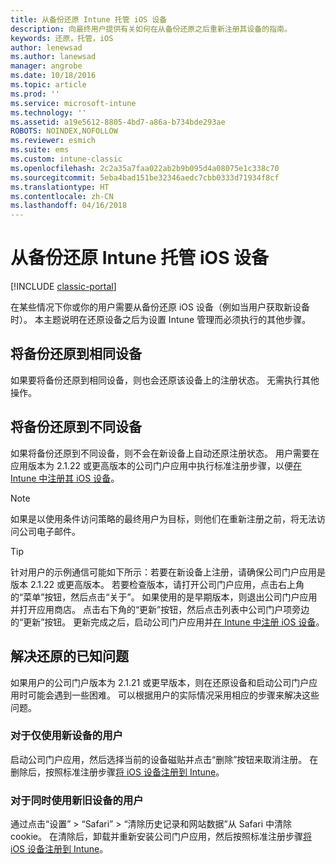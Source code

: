 ```yaml
---
title: 从备份还原 Intune 托管 iOS 设备
description: 向最终用户提供有关如何在从备份还原之后重新注册其设备的指南。
keywords: 还原，托管，iOS
author: lenewsad
ms.author: lanewsad
manager: angrobe
ms.date: 10/18/2016
ms.topic: article
ms.prod: ''
ms.service: microsoft-intune
ms.technology: ''
ms.assetid: a19e5612-8805-4bd7-a86a-b734bde293ae
ROBOTS: NOINDEX,NOFOLLOW
ms.reviewer: esmich
ms.suite: ems
ms.custom: intune-classic
ms.openlocfilehash: 2c2a35a7faa022ab2b9b095d4a08075e1c338c70
ms.sourcegitcommit: 5eba4bad151be32346aedc7cbb0333d71934f8cf
ms.translationtype: HT
ms.contentlocale: zh-CN
ms.lasthandoff: 04/16/2018
---
```

# <a name="restore-intune-managed-ios-devices-from-backup"></a>从备份还原 Intune 托管 iOS 设备

[!INCLUDE [classic-portal](../includes/classic-portal.md)]

在某些情况下你或你的用户需要从备份还原 iOS 设备（例如当用户获取新设备时）。 本主题说明在还原设备之后为设置 Intune 管理而必须执行的其他步骤。

## <a name="restoring-backups-onto-the-same-device"></a>将备份还原到相同设备

如果要将备份还原到相同设备，则也会还原该设备上的注册状态。 无需执行其他操作。

## <a name="restoring-backups-onto-different-devices"></a>将备份还原到不同设备

如果将备份还原到不同设备，则不会在新设备上自动还原注册状态。 用户需要在应用版本为 2.1.22 或更高版本的公司门户应用中执行标准注册步骤，以便[在 Intune 中注册其 iOS 设备](/intune-user-help/enroll-your-device-in-intune-ios)。

> [!NOTE]
> 如果是以使用条件访问策略的最终用户为目标，则他们在重新注册之前，将无法访问公司电子邮件。

> [!TIP]
> 针对用户的示例通信可能如下所示：若要在新设备上注册，请确保公司门户应用是版本 2.1.22 或更高版本。 若要检查版本，请打开公司门户应用，点击右上角的“菜单”按钮，然后点击“关于”。 如果使用的是早期版本，则退出公司门户应用并打开应用商店。 点击右下角的“更新”按钮，然后点击列表中公司门户项旁边的“更新”按钮。 更新完成之后，启动公司门户应用并[在 Intune 中注册 iOS 设备](/intune-user-help/enroll-your-device-in-intune-ios)。

## <a name="resolving-known-issues-with-restores"></a>解决还原的已知问题

如果用户的公司门户版本为 2.1.21 或更早版本，则在还原设备和启动公司门户应用时可能会遇到一些困难。 可以根据用户的实际情况采用相应的步骤来解决这些问题。

### <a name="for-users-who-will-only-use-their-new-device"></a>对于仅使用新设备的用户
启动公司门户应用，然后选择当前的设备磁贴并点击“删除”按钮来取消注册。 在删除后，按照标准注册步骤[将 iOS 设备注册到 Intune](/intune-user-help/enroll-your-device-in-intune-ios)。

### <a name="for-users-who-will-use-both-their-old-and-new-devices"></a>对于同时使用新旧设备的用户
通过点击“设置” > “Safari” > “清除历史记录和网站数据”从 Safari 中清除 cookie。 在清除后，卸载并重新安装公司门户应用，然后按照标准注册步骤[将 iOS 设备注册到 Intune](/intune-user-help/enroll-your-device-in-intune-ios)。
